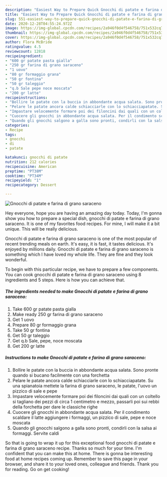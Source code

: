 ```yaml
---
description: "Easiest Way to Prepare Quick Gnocchi di patate e farina di grano saraceno"
title: "Easiest Way to Prepare Quick Gnocchi di patate e farina di grano saraceno"
slug: 551-easiest-way-to-prepare-quick-gnocchi-di-patate-e-farina-di-grano-saraceno
date: 2020-12-28T04:55:24.972Z
image: https://img-global.cpcdn.com/recipes/2a946f0d4f546758/751x532cq70/gnocchi-di-patate-e-farina-di-grano-saraceno-recipe-main-photo.jpg
thumbnail: https://img-global.cpcdn.com/recipes/2a946f0d4f546758/751x532cq70/gnocchi-di-patate-e-farina-di-grano-saraceno-recipe-main-photo.jpg
cover: https://img-global.cpcdn.com/recipes/2a946f0d4f546758/751x532cq70/gnocchi-di-patate-e-farina-di-grano-saraceno-recipe-main-photo.jpg
author: Flora McBride
ratingvalue: 4.5
reviewcount: 12818
recipeingredient:
- "600 gr patate pasta gialla"
- "250 gr farina di grano saraceno"
- "1 uovo"
- "80 gr formaggio grana"
- "50 gr fontina"
- "50 gr taleggio"
- "q.b Sale pepe noce moscata"
- "200 gr latte"
recipeinstructions:
- "Bollire le patate con la buccia in abbondante acqua salata. Sono pronte quando si bucano facilmente con una forchetta"
- "Pelare le patate ancora calde schiacciarle con lo schiacciapatate. Su una spianatoia mettete la farina di grano saraceno, le patate, l&#39;uovo un pizzico di sale e pepe"
- "Impastare velocemente formare poi dei filoncini dai quali con un coltello si tagliano dei pezzi di circa 1 centimetro e mezzo, passarli poi sui rebbi della forchetta per dare le classiche righe"
- "Cuocere gli gnocchi in abbondante acqua salata. Per il condimento scaldare il latte aggiungere i formaggi, un pizzico di sale, pepe e noce moscata"
- "Quando gli gnocchi salgono a galla sono pronti, condirli con la salsa ai formaggi. Servite caldi"
categories:
- Recipe
tags:
- gnocchi
- di
- patate

katakunci: gnocchi di patate 
nutrition: 212 calories
recipecuisine: American
preptime: "PT38M"
cooktime: "PT34M"
recipeyield: "1"
recipecategory: Dessert

---
```



![Gnocchi di patate e farina di grano saraceno](https://img-global.cpcdn.com/recipes/2a946f0d4f546758/751x532cq70/gnocchi-di-patate-e-farina-di-grano-saraceno-recipe-main-photo.jpg)

Hey everyone, hope you are having an amazing day today. Today, I'm gonna show you how to prepare a special dish, gnocchi di patate e farina di grano saraceno. It is one of my favorites food recipes. For mine, I will make it a bit unique. This will be really delicious.



Gnocchi di patate e farina di grano saraceno is one of the most popular of recent trending meals on earth. It's easy, it is fast, it tastes delicious. It's enjoyed by millions daily. Gnocchi di patate e farina di grano saraceno is something which I have loved my whole life. They are fine and they look wonderful.


To begin with this particular recipe, we have to prepare a few components. You can cook gnocchi di patate e farina di grano saraceno using 8 ingredients and 5 steps. Here is how you can achieve that.

<!--inarticleads1-->

##### The ingredients needed to make Gnocchi di patate e farina di grano saraceno:

1. Take 600 gr patate pasta gialla
1. Make ready 250 gr farina di grano saraceno
1. Get 1 uovo
1. Prepare 80 gr formaggio grana
1. Take 50 gr fontina
1. Get 50 gr taleggio
1. Get q.b Sale, pepe, noce moscata
1. Get 200 gr latte




<!--inarticleads2-->

##### Instructions to make Gnocchi di patate e farina di grano saraceno:

1. Bollire le patate con la buccia in abbondante acqua salata. Sono pronte quando si bucano facilmente con una forchetta
1. Pelare le patate ancora calde schiacciarle con lo schiacciapatate. Su una spianatoia mettete la farina di grano saraceno, le patate, l&#39;uovo un pizzico di sale e pepe
1. Impastare velocemente formare poi dei filoncini dai quali con un coltello si tagliano dei pezzi di circa 1 centimetro e mezzo, passarli poi sui rebbi della forchetta per dare le classiche righe
1. Cuocere gli gnocchi in abbondante acqua salata. Per il condimento scaldare il latte aggiungere i formaggi, un pizzico di sale, pepe e noce moscata
1. Quando gli gnocchi salgono a galla sono pronti, condirli con la salsa ai formaggi. Servite caldi




So that is going to wrap it up for this exceptional food gnocchi di patate e farina di grano saraceno recipe. Thanks so much for your time. I'm confident that you can make this at home. There is gonna be interesting food at home recipes coming up. Remember to save this page in your browser, and share it to your loved ones, colleague and friends. Thank you for reading. Go on get cooking!
